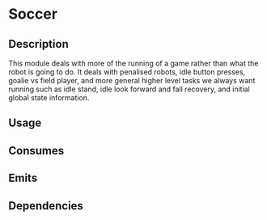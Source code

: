 # Soccer

## Description

This module deals with more of the running of a game rather than what the robot is going to do. It deals with penalised robots, idle button presses,
goalie vs field player, and more general higher level tasks we always want running such as idle stand, idle look forward and fall recovery,
and initial global state information.

## Usage

## Consumes

## Emits

## Dependencies
